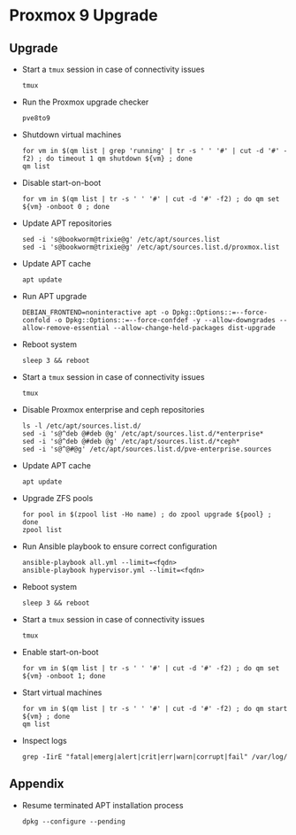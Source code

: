 # Proxmox 9 Upgrade

## Upgrade

- Start a `tmux` session in case of connectivity issues

  ```
  tmux
  ```

- Run the Proxmox upgrade checker

  ```
  pve8to9
  ```

- Shutdown virtual machines

  ```
  for vm in $(qm list | grep 'running' | tr -s ' ' '#' | cut -d '#' -f2) ; do timeout 1 qm shutdown ${vm} ; done
  qm list
  ```

- Disable start-on-boot

  ```
  for vm in $(qm list | tr -s ' ' '#' | cut -d '#' -f2) ; do qm set ${vm} -onboot 0 ; done
  ```

- Update APT repositories

  ```
  sed -i 's@bookworm@trixie@g' /etc/apt/sources.list
  sed -i 's@bookworm@trixie@g' /etc/apt/sources.list.d/proxmox.list
  ```

- Update APT cache

  ```
  apt update
  ```

- Run APT upgrade

  ```
  DEBIAN_FRONTEND=noninteractive apt -o Dpkg::Options::=--force-confold -o Dpkg::Options::=--force-confdef -y --allow-downgrades --allow-remove-essential --allow-change-held-packages dist-upgrade
  ```

- Reboot system

  ```
  sleep 3 && reboot
  ```

- Start a `tmux` session in case of connectivity issues

  ```
  tmux
  ```

- Disable Proxmox enterprise and ceph repositories

  ```
  ls -l /etc/apt/sources.list.d/
  sed -i 's@^deb @#deb @g' /etc/apt/sources.list.d/*enterprise*
  sed -i 's@^deb @#deb @g' /etc/apt/sources.list.d/*ceph*
  sed -i 's@^@#@g' /etc/apt/sources.list.d/pve-enterprise.sources
  ```

- Update APT cache

  ```
  apt update
  ```

- Upgrade ZFS pools

  ```
  for pool in $(zpool list -Ho name) ; do zpool upgrade ${pool} ; done
  zpool list
  ```

- Run Ansible playbook to ensure correct configuration

  ```
  ansible-playbook all.yml --limit=<fqdn>
  ansible-playbook hypervisor.yml --limit=<fqdn>
  ```

- Reboot system

  ```
  sleep 3 && reboot
  ```

- Start a `tmux` session in case of connectivity issues

  ```
  tmux
  ```

- Enable start-on-boot

  ```
  for vm in $(qm list | tr -s ' ' '#' | cut -d '#' -f2) ; do qm set ${vm} -onboot 1; done
  ```

- Start virtual machines

  ```
  for vm in $(qm list | tr -s ' ' '#' | cut -d '#' -f2) ; do qm start ${vm} ; done
  qm list
  ```

- Inspect logs

  ```
  grep -IirE "fatal|emerg|alert|crit|err|warn|corrupt|fail" /var/log/
  ```

## Appendix

- Resume terminated APT installation process

  ```
  dpkg --configure --pending
  ```
